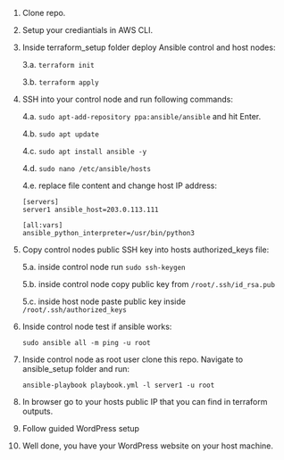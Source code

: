 1. Clone repo.
2. Setup your crediantials in AWS CLI.
3. Inside terraform_setup folder deploy Ansible control and host nodes:

    3.a. ```terraform init```

    3.b. ```terraform apply```

4. SSH into your control node and run following commands:

    4.a. ```sudo apt-add-repository ppa:ansible/ansible``` and hit Enter.

    4.b. ```sudo apt update```

    4.c. ```sudo apt install ansible -y```

    4.d. ```sudo nano /etc/ansible/hosts```

    4.e. replace file content and change host IP address:
    
    ``` 
    [servers]
    server1 ansible_host=203.0.113.111

    [all:vars]
    ansible_python_interpreter=/usr/bin/python3
    ```

5. Copy control nodes public SSH key into hosts authorized_keys file:

    5.a. inside control node run ```sudo ssh-keygen```

    5.b. inside control node copy public key from ```/root/.ssh/id_rsa.pub```

    5.c. inside host node paste public key inside ```/root/.ssh/authorized_keys```

6. Inside control node test if ansible works:

    ```sudo ansible all -m ping -u root```

7. Inside control node as root user clone this repo. Navigate to ansible_setup folder and run:

    ```ansible-playbook playbook.yml -l server1 -u root```

4. In browser go to your hosts public IP that you can find in terraform outputs.
5. Follow guided WordPress setup
6. Well done, you have your WordPress website on your host machine.
